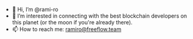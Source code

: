 - 👋 Hi, I’m @rami-ro
- 👀 I’m interested in connecting with the best blockchain developers on this planet (or the moon if you're already there).
- 📫 How to reach me: ramiro@freeflow.team

<!---
rami-ro/rami-ro is a ✨ special ✨ repository because its `README.md` (this file) appears on your GitHub profile.
You can click the Preview link to take a look at your changes.
--->
